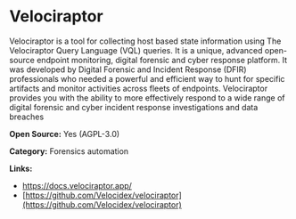 # Velociraptor

Velociraptor is a tool for collecting host based state information using The Velociraptor Query Language (VQL) queries.
It is a unique, advanced open-source endpoint monitoring, digital forensic and cyber response platform.
It was developed by Digital Forensic and Incident Response (DFIR) professionals who needed a powerful and efficient way to hunt for specific artifacts and monitor activities across fleets of endpoints. 
Velociraptor provides you with the ability to more effectively respond to a wide range of digital forensic and cyber incident response investigations and data breaches


**Open Source:** Yes (AGPL-3.0)

**Category:** Forensics automation



**Links:**
- https://docs.velociraptor.app/
- [https://github.com/Velocidex/velociraptor](https://github.com/Velocidex/velociraptor)